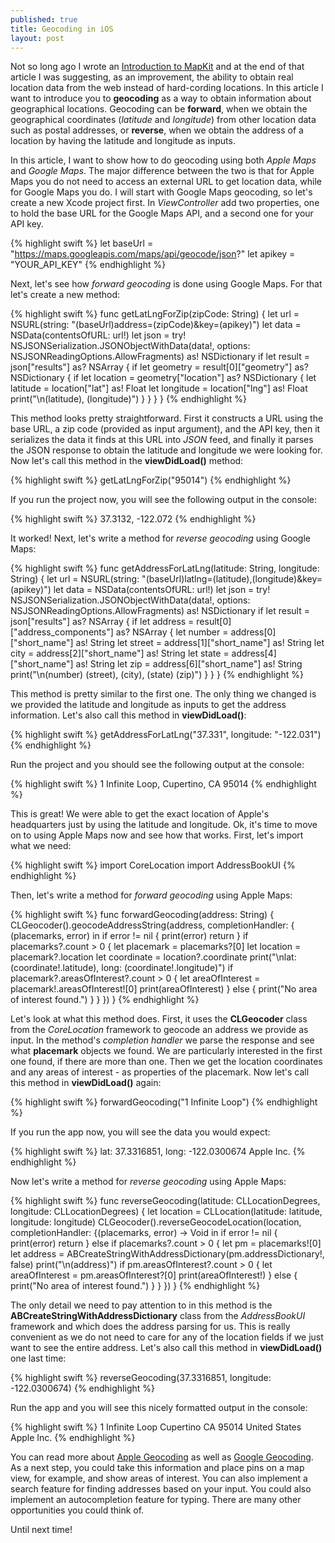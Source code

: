 ```yaml
---
published: true
title: Geocoding in iOS
layout: post
---
```

Not so long ago I wrote an [Introduction to MapKit](http://mhorga.org/2015/08/01/introduction-to-mapkit.html) and at the end of that article I was suggesting, as an improvement, the ability to obtain real location data from the web instead of hard-cording locations. In this article I want to introduce you to __geocoding__ as a way to obtain information about geographical locations. Geocoding can be __forward__, when we obtain the geographical coordinates (_latitude_ and _longitude_) from other location data such as postal addresses, or __reverse__, when we obtain the address of a location by having the latitude and longitude as inputs. 

In this article, I want to show how to do geocoding using both _Apple Maps_ and _Google Maps_. The major difference between the two is that for Apple Maps you do not need to access an external URL to get location data, while for Google Maps you do. I will start with Google Maps geocoding, so let's create a new Xcode project first. In _ViewController_ add two properties, one to hold the base URL for the Google Maps API, and a second one for your API key.

{% highlight swift %}
let baseUrl = "https://maps.googleapis.com/maps/api/geocode/json?"
let apikey = "YOUR_API_KEY"
{% endhighlight %}

Next, let's see how _forward geocoding_ is done using Google Maps. For that let's create a new method:

{% highlight swift %}
func getLatLngForZip(zipCode: String) {
    let url = NSURL(string: "\(baseUrl)address=\(zipCode)&key=\(apikey)")
    let data = NSData(contentsOfURL: url!)
    let json = try! NSJSONSerialization.JSONObjectWithData(data!, options: NSJSONReadingOptions.AllowFragments) as! NSDictionary
    if let result = json["results"] as? NSArray {
        if let geometry = result[0]["geometry"] as? NSDictionary {
            if let location = geometry["location"] as? NSDictionary {
                let latitude = location["lat"] as! Float
                let longitude = location["lng"] as! Float
                print("\n\(latitude), \(longitude)")
            }
        }
    }
}
{% endhighlight %}

This method looks pretty straightforward. First it constructs a URL using the base URL, a zip code (provided as input argument), and the API key, then it serializes the data it finds at this URL into _JSON_ feed, and finally it parses the JSON response to obtain the latitude and longitude we were looking for. Now let's call this method in the __viewDidLoad()__ method:

{% highlight swift %}
getLatLngForZip("95014")
{% endhighlight %}

If you run the project now, you will see the following output in the console:

{% highlight swift %}
37.3132, -122.072
{% endhighlight %}

It worked! Next, let's write a method for _reverse geocoding_ using Google Maps:

{% highlight swift %}
func getAddressForLatLng(latitude: String, longitude: String) {
    let url = NSURL(string: "\(baseUrl)latlng=\(latitude),\(longitude)&key=\(apikey)")
    let data = NSData(contentsOfURL: url!)
    let json = try! NSJSONSerialization.JSONObjectWithData(data!, options: NSJSONReadingOptions.AllowFragments) as! NSDictionary
    if let result = json["results"] as? NSArray {
        if let address = result[0]["address_components"] as? NSArray {
            let number = address[0]["short_name"] as! String
            let street = address[1]["short_name"] as! String
            let city = address[2]["short_name"] as! String
            let state = address[4]["short_name"] as! String
            let zip = address[6]["short_name"] as! String
            print("\n\(number) \(street), \(city), \(state) \(zip)")
        }
    }
}
{% endhighlight %}

This method is pretty similar to the first one. The only thing we changed is we provided the latitude and longitude as inputs to get the address information. Let's also call this method in __viewDidLoad()__:

{% highlight swift %}
getAddressForLatLng("37.331", longitude: "-122.031")
{% endhighlight %}

Run the project and you should see the following output at the console:

{% highlight swift %}
1 Infinite Loop, Cupertino, CA 95014
{% endhighlight %}

This is great! We were able to get the exact location of Apple's headquarters just by using the latitude and longitude. Ok, it's time to move on to using Apple Maps now and see how that works. First, let's import what we need:

{% highlight swift %}
import CoreLocation
import AddressBookUI
{% endhighlight %}

Then, let's write a method for _forward geocoding_ using Apple Maps:

{% highlight swift %}
func forwardGeocoding(address: String) {
    CLGeocoder().geocodeAddressString(address, completionHandler: { (placemarks, error) in
        if error != nil {
            print(error)
            return
        }
        if placemarks?.count > 0 {
            let placemark = placemarks?[0]
            let location = placemark?.location
            let coordinate = location?.coordinate
            print("\nlat: \(coordinate!.latitude), long: \(coordinate!.longitude)")
            if placemark?.areasOfInterest?.count > 0 {
                let areaOfInterest = placemark!.areasOfInterest![0]
                print(areaOfInterest)
            } else {
                print("No area of interest found.")
            }
        }
    })
}
{% endhighlight %}

Let's look at what this method does. First, it uses the __CLGeocoder__ class from the _CoreLocation_ framework to geocode an address we provide as input. In the method's _completion handler_ we parse the response and see what __placemark__ objects we found. We are particularly interested in the first one found, if there are more than one. Then we get the location coordinates and any areas of interest - as properties of the placemark. Now let's call this method in __viewDidLoad()__ again:

{% highlight swift %}
forwardGeocoding("1 Infinite Loop")
{% endhighlight %}

If you run the app now, you will see the data you would expect:

{% highlight swift %}
lat: 37.3316851, long: -122.0300674
Apple Inc.
{% endhighlight %}

Now let's write a method for _reverse geocoding_ using Apple Maps:

{% highlight swift %}
func reverseGeocoding(latitude: CLLocationDegrees, longitude: CLLocationDegrees) {
    let location = CLLocation(latitude: latitude, longitude: longitude)
    CLGeocoder().reverseGeocodeLocation(location, completionHandler: {(placemarks, error) -> Void in
        if error != nil {
            print(error)
            return
        }
        else if placemarks?.count > 0 {
            let pm = placemarks![0]
            let address = ABCreateStringWithAddressDictionary(pm.addressDictionary!, false)
            print("\n\(address)")
            if pm.areasOfInterest?.count > 0 {
                let areaOfInterest = pm.areasOfInterest?[0]
                print(areaOfInterest!)
            } else {
                print("No area of interest found.")
            }
        }
    })
}
{% endhighlight %}

The only detail we need to pay attention to in this method is the __ABCreateStringWithAddressDictionary__ class from the _AddressBookUI_ framework and which does the address parsing for us. This is really convenient as we do not need to care for any of the location fields if we just want to see the entire address. Let's also call this method in __viewDidLoad()__ one last time:

{% highlight swift %}
reverseGeocoding(37.3316851, longitude: -122.0300674)
{% endhighlight %}

Run the app and you will see this nicely formatted output in the console:

{% highlight swift %}
1 Infinite Loop
Cupertino‎ CA‎ 95014
United States
Apple Inc.
{% endhighlight %}

You can read more about [Apple Geocoding](https://developer.apple.com/library/ios/documentation/UserExperience/Conceptual/LocationAwarenessPG/UsingGeocoders/UsingGeocoders.html) as well as [Google Geocoding](https://developers.google.com/maps/documentation/geocoding/intro). As a next step, you could take this information and place pins on a map view, for example, and show areas of interest. You can also implement a search feature for finding addresses based on your input. You could also implement an autocompletion feature for typing. There are many other opportunities you could think of.

Until next time!
